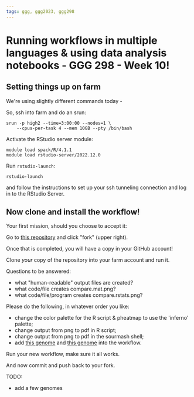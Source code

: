 ```yaml
---
tags: ggg, ggg2023, ggg298
---
```

# Running workflows in multiple languages & using data analysis notebooks - GGG 298 - Week 10!

## Setting things up on farm

We're using slightly different commands today -

So, ssh into farm and do an srun:
```
srun -p high2 --time=3:00:00 --nodes=1 \
    --cpus-per-task 4 --mem 10GB --pty /bin/bash
```

Activate the RStudio server module:
```
module load spack/R/4.1.1
module load rstudio-server/2022.12.0
```

Run `rstudio-launch`:
```
rstudio-launch
```

and follow the instructions to set up your ssh tunneling connection and log in to the RStudio Server.

## Now clone and install the workflow!

Your first mission, should you choose to accept it:

Go to [this repository](https://github.com/ngs-docs/2023-ggg298-sourmash-compare) and click "fork" (upper right).

Once that is completed, you will have a copy in your GitHub account!

Clone _your_ copy of the repository into your farm account and run it.

Questions to be answered:

* what "human-readable" output files are created?
* what code/file creates compare.mat.png?
* what code/file/program creates compare.rstats.png?

Please do the following, in whatever order you like:
* change the color palette for the R script & pheatmap to use the 'inferno' palette;
* change output from png to pdf in R script;
* change output from png to pdf in the sourmash shell;
* add [this genome](https://www.ncbi.nlm.nih.gov/assembly/GCF_026072915.1/) and [this genome](https://www.ncbi.nlm.nih.gov/assembly/GCF_000436395.1/) into the workflow.

Run your new workflow, make sure it all works.

And now commit and push back to your fork.

TODO:
* add a few genomes
